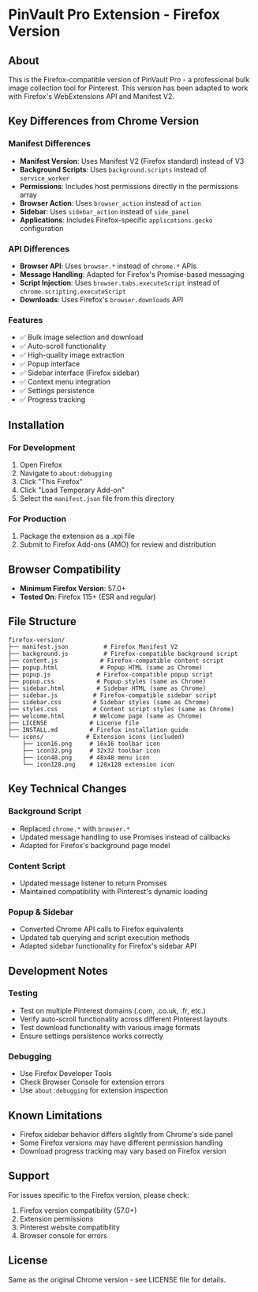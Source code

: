 # PinVault Pro Extension - Firefox Version

## About
This is the Firefox-compatible version of PinVault Pro - a professional bulk image collection tool for Pinterest. This version has been adapted to work with Firefox's WebExtensions API and Manifest V2.

## Key Differences from Chrome Version

### Manifest Differences
- **Manifest Version**: Uses Manifest V2 (Firefox standard) instead of V3
- **Background Scripts**: Uses `background.scripts` instead of `service_worker`
- **Permissions**: Includes host permissions directly in the permissions array
- **Browser Action**: Uses `browser_action` instead of `action`
- **Sidebar**: Uses `sidebar_action` instead of `side_panel`
- **Applications**: Includes Firefox-specific `applications.gecko` configuration

### API Differences
- **Browser API**: Uses `browser.*` instead of `chrome.*` APIs
- **Message Handling**: Adapted for Firefox's Promise-based messaging
- **Script Injection**: Uses `browser.tabs.executeScript` instead of `chrome.scripting.executeScript`
- **Downloads**: Uses Firefox's `browser.downloads` API

### Features
- ✅ Bulk image selection and download
- ✅ Auto-scroll functionality
- ✅ High-quality image extraction
- ✅ Popup interface
- ✅ Sidebar interface (Firefox sidebar)
- ✅ Context menu integration
- ✅ Settings persistence
- ✅ Progress tracking

## Installation

### For Development
1. Open Firefox
2. Navigate to `about:debugging`
3. Click "This Firefox"
4. Click "Load Temporary Add-on"
5. Select the `manifest.json` file from this directory

### For Production
1. Package the extension as a .xpi file
2. Submit to Firefox Add-ons (AMO) for review and distribution

## Browser Compatibility
- **Minimum Firefox Version**: 57.0+
- **Tested On**: Firefox 115+ (ESR and regular)

## File Structure
```
firefox-version/
├── manifest.json          # Firefox Manifest V2
├── background.js          # Firefox-compatible background script
├── content.js            # Firefox-compatible content script
├── popup.html            # Popup HTML (same as Chrome)
├── popup.js             # Firefox-compatible popup script
├── popup.css            # Popup styles (same as Chrome)
├── sidebar.html         # Sidebar HTML (same as Chrome)
├── sidebar.js          # Firefox-compatible sidebar script
├── sidebar.css         # Sidebar styles (same as Chrome)
├── styles.css          # Content script styles (same as Chrome)
├── welcome.html        # Welcome page (same as Chrome)
├── LICENSE            # License file
├── INSTALL.md         # Firefox installation guide
└── icons/            # Extension icons (included)
    ├── icon16.png     # 16x16 toolbar icon
    ├── icon32.png     # 32x32 toolbar icon
    ├── icon48.png     # 48x48 menu icon
    └── icon128.png    # 128x128 extension icon
```

## Key Technical Changes

### Background Script
- Replaced `chrome.*` with `browser.*`
- Updated message handling to use Promises instead of callbacks
- Adapted for Firefox's background page model

### Content Script
- Updated message listener to return Promises
- Maintained compatibility with Pinterest's dynamic loading

### Popup & Sidebar
- Converted Chrome API calls to Firefox equivalents
- Updated tab querying and script execution methods
- Adapted sidebar functionality for Firefox's sidebar API

## Development Notes

### Testing
- Test on multiple Pinterest domains (.com, .co.uk, .fr, etc.)
- Verify auto-scroll functionality across different Pinterest layouts
- Test download functionality with various image formats
- Ensure settings persistence works correctly

### Debugging
- Use Firefox Developer Tools
- Check Browser Console for extension errors
- Use `about:debugging` for extension inspection

## Known Limitations
- Firefox sidebar behavior differs slightly from Chrome's side panel
- Some Firefox versions may have different permission handling
- Download progress tracking may vary based on Firefox version

## Support
For issues specific to the Firefox version, please check:
1. Firefox version compatibility (57.0+)
2. Extension permissions
3. Pinterest website compatibility
4. Browser console for errors

## License
Same as the original Chrome version - see LICENSE file for details.
